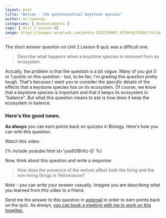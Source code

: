 ```yaml
---
layout: post
title: "Wolves - the quintessential keystone species"
author: mr-sweeney
categories: [ Announcements ]
tags: [ Unit 2 Lesson 8]
image: https://images.unsplash.com/photo-1552249007-6759fe2742b6?ixlib=rb-1.2.1&ixid=eyJhcHBfaWQiOjEyMDd9&auto=format&fit=crop&w=719&q=80
---
```


The short answer question on Unit 2 Lesson 8 quiz was a difficult one. 

> Describe what happens when a keystone species is removed from an ecosystem.

Actually, the problem is that the question is a bit vague. Many of you got 0 or 1 points on this question - but, to be fair, I'm grading this question pretty tough. That's because I want you to consider the *specific* details of the effects that a keystone species has on its ecosystem. Of course, we know that a keystone species is important and that it keeps its ecosystem in "balance". But what this question means to ask is *how* does it keep the ecosystem in balance.

### Here's the good news.

**As always** you can earn points back on quizzes in Biology. Here's how you can with this question.

Watch this video.

{% include youtube.html id='ysa5OBhXz-Q' %}

Now, think about this question and write a response:

> How does the presence of the wolves affect both the living and the non-living things in Yellowstone? 

Note - you can write your answer casually. Imagine you are describing what you learned from this video to a friend.

Send me the answer to this question in [webmail](https://www.connexus.com/webmail?hideHeader=true/#/composemessage?idWebuser=2786770) in order to earn points back on the quiz. As always, [you can book a meeting with me to work on this together.](jasweeney.youcanbook.me)


